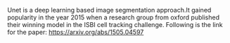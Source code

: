 Unet is a deep learning based image segmentation approach.It gained popularity in the year 2015 when a research group from oxford published their winning model in the  ISBI cell tracking challenge. Following is the link for the paper: https://arxiv.org/abs/1505.04597
